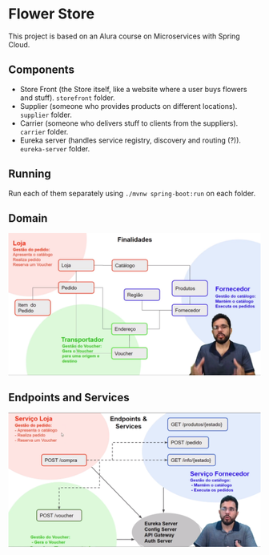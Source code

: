 # Flower Store

This project is based on an Alura course on Microservices with Spring Cloud.

## Components

- Store Front (the Store itself, like a website where a user buys flowers and stuff). `storefront` folder.
- Supplier (someone who provides products on different locations). `supplier` folder.
- Carrier (someone who delivers stuff to clients from the suppliers). `carrier` folder.
- Eureka server (handles service registry, discovery and routing (?)). `eureka-server` folder.

## Running

Run each of them separately using `./mvnw spring-boot:run` on each folder.

## Domain

![Domain](README/domain.png)

## Endpoints and Services

![Endpoints and Services V1](README/endpoints.png)
